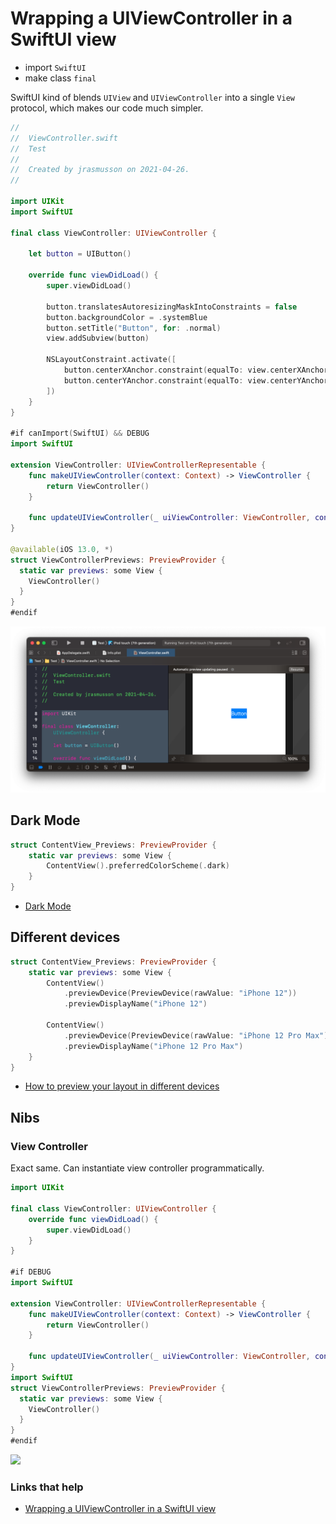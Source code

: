 # Wrapping a UIViewController in a SwiftUI view

- import `SwiftUI`
- make class `final`

SwiftUI kind of blends `UIView` and `UIViewController` into a single `View `protocol, which makes our code much simpler.

```swift
//
//  ViewController.swift
//  Test
//
//  Created by jrasmusson on 2021-04-26.
//

import UIKit
import SwiftUI

final class ViewController: UIViewController {

    let button = UIButton()
    
    override func viewDidLoad() {
        super.viewDidLoad()
        
        button.translatesAutoresizingMaskIntoConstraints = false
        button.backgroundColor = .systemBlue
        button.setTitle("Button", for: .normal)
        view.addSubview(button)
        
        NSLayoutConstraint.activate([
            button.centerXAnchor.constraint(equalTo: view.centerXAnchor),
            button.centerYAnchor.constraint(equalTo: view.centerYAnchor),
        ])
    }
}

#if canImport(SwiftUI) && DEBUG
import SwiftUI

extension ViewController: UIViewControllerRepresentable {
    func makeUIViewController(context: Context) -> ViewController {
        return ViewController()
    }
    
    func updateUIViewController(_ uiViewController: ViewController, context: Context) {}
}

@available(iOS 13.0, *)
struct ViewControllerPreviews: PreviewProvider {
  static var previews: some View {
    ViewController()
  }
}
#endif
```

![](images/vc.png)

## Dark Mode

```swift
struct ContentView_Previews: PreviewProvider {
    static var previews: some View {
        ContentView().preferredColorScheme(.dark)
    }
}
```

- [Dark Mode](https://www.hackingwithswift.com/quick-start/swiftui/how-to-preview-your-layout-in-light-and-dark-mode)


## Different devices

```swift
struct ContentView_Previews: PreviewProvider {
    static var previews: some View {
        ContentView()
            .previewDevice(PreviewDevice(rawValue: "iPhone 12"))
            .previewDisplayName("iPhone 12")

        ContentView()
            .previewDevice(PreviewDevice(rawValue: "iPhone 12 Pro Max"))
            .previewDisplayName("iPhone 12 Pro Max")
    }
}
```

- [How to preview your layout in different devices](https://www.hackingwithswift.com/quick-start/swiftui/how-to-preview-your-layout-in-different-devices)

## Nibs

### View Controller

Exact same. Can instantiate view controller programmatically.

```swift
import UIKit

final class ViewController: UIViewController {
    override func viewDidLoad() {
        super.viewDidLoad()        
    }
}

#if DEBUG
import SwiftUI

extension ViewController: UIViewControllerRepresentable {
    func makeUIViewController(context: Context) -> ViewController {
        return ViewController()
    }
    
    func updateUIViewController(_ uiViewController: ViewController, context: Context) {}
}
import SwiftUI
struct ViewControllerPreviews: PreviewProvider {
  static var previews: some View {
    ViewController()
  }
}
#endif
```

![](images/nibvc.png)

### Links that help

- [Wrapping a UIViewController in a SwiftUI view](README.md)





